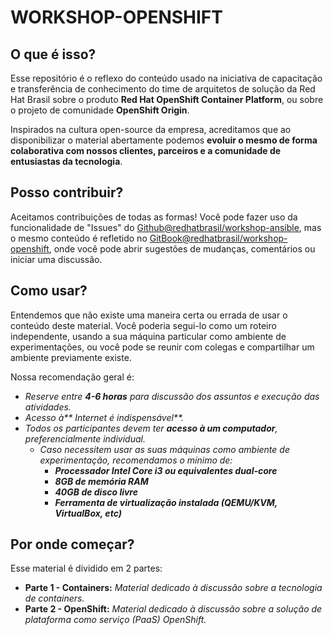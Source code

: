 # WORKSHOP-OPENSHIFT

## O que é isso?

Esse repositório é o reflexo do conteúdo usado na iniciativa de capacitação e transferência de conhecimento do time de arquitetos de solução da Red Hat Brasil sobre o produto **Red Hat OpenShift Container Platform**, ou sobre o projeto de comunidade **OpenShift Origin**.

Inspirados na cultura open-source da empresa, acreditamos que ao disponibilizar o material abertamente podemos **evoluir o mesmo de forma colaborativa com nossos clientes, parceiros e a comunidade de entusiastas da tecnologia**.

## Posso contribuir?

Aceitamos contribuições de todas as formas! Você pode fazer uso da funcionalidade de "Issues" do [Github@redhatbrasil/workshop-ansible](https://github.com/RedHatBrasil/workshop-openshift), mas o mesmo conteúdo é refletido no [GitBook@redhatbrasil/workshop-openshift](https://redhatbrasil.gitbooks.io/workshop-openshift/), onde você pode abrir sugestões de mudanças, comentários ou iniciar uma discussão.

## Como usar?

Entendemos que não existe uma maneira certa ou errada de usar o conteúdo deste material. Você poderia segui-lo como um roteiro independente, usando a sua máquina particular como ambiente de experimentações, ou você pode se reunir com colegas e compartilhar um ambiente previamente existe.

Nossa recomendação geral é:

* _Reserve entre **4-6 horas** para discussão dos assuntos e execução das atividades._
* _Acesso à** Internet é indispensável**._
* _Todos os participantes devem ter **acesso à um computador**, preferencialmente individual._
  * _Caso necessitem usar as suas máquinas como ambiente de experimentação, recomendamos o mínimo de:_
    * _**Processador Intel Core i3 ou equivalentes dual-core**_
    * _**8GB de memória RAM**_
    * _**40GB de disco livre**_
    * _**Ferramenta de virtualização instalada \(QEMU/KVM, VirtualBox, etc\)**_

## Por onde começar?

Esse material é dividido em 2 partes:

* **Parte 1 - Containers:** _Material dedicado à discussão sobre a tecnologia de containers._
* **Parte 2 - OpenShift:** _Material dedicado à discussão sobre a solução de plataforma como serviço \(PaaS\) OpenShift._




